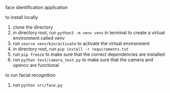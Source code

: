 face identification application

to install locally

1. clone the directory
2. in directory root, run ```python3 -m venv venv``` in terminal to create a virtual environment called venv
3. run ```source venv/bin/activate``` to activate the virtual environment
4. in directory root, run ```pip install -r requirements.txt```
5. run ```pip freeze``` to make sure that the correct dependencies are installed
6. run ```python test/camera_test.py``` to make sure that the camera and opencv are functional

to run facial recognition

1. run ```python src/face.py```
